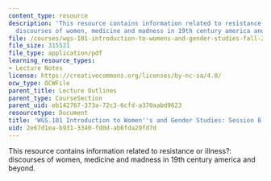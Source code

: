 ```yaml
---
content_type: resource
description: 'This resource contains information related to resistance or illness?:
  discourses of women, medicine and madness in 19th century america and beyond.'
file: /courses/wgs-101-introduction-to-womens-and-gender-studies-fall-2014/2e67d1eab9313340fd0dab6fda29fd7d_MITWGS_101F14_Sess8.pdf
file_size: 315521
file_type: application/pdf
learning_resource_types:
- Lecture Notes
license: https://creativecommons.org/licenses/by-nc-sa/4.0/
ocw_type: OCWFile
parent_title: Lecture Outlines
parent_type: CourseSection
parent_uid: eb142767-373a-72c3-6cfd-a370aabd9623
resourcetype: Document
title: 'WGS.101 Introduction to Women''s and Gender Studies: Session 8 Lecture Outline'
uid: 2e67d1ea-b931-3340-fd0d-ab6fda29fd7d
---
```

This resource contains information related to resistance or illness?: discourses of women, medicine and madness in 19th century america and beyond.